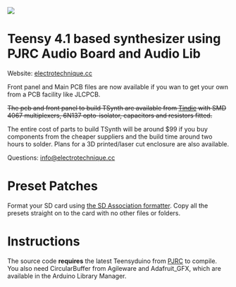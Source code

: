 ![](https://electrotechnique.github.io/etlogo.png)

# Teensy 4.1 based synthesizer using PJRC Audio Board and Audio Lib

Website: [electrotechnique.cc](https://electrotechnique.cc)

Front panel and Main PCB files are now available if you wan to get your own from a PCB facility like JLCPCB.

~~The pcb and front panel to build TSynth are available from [Tindie](https://www.tindie.com/products/electrotechnique/tsynth-teensy-based-diy-programmable-poly-synth/) with SMD 4067 multiplexers, 6N137 opto-isolator, capacitors and resistors fitted.~~ 

The entire cost of parts to build TSynth will be around $99 if you buy components from the cheaper suppliers and the build time around two hours to solder.
Plans for a 3D printed/laser cut enclosure are also available.

Questions: info@electrotechnique.cc

# Preset Patches
Format your SD card using [the SD Association formatter](https://www.sdcard.org/downloads/formatter/). Copy all the presets straight on to the card with no other files or folders.

# Instructions

The source code **requires** the latest Teensyduino from [PJRC](https://pjrc.com) to compile. You also need CircularBuffer from Agileware and Adafruit_GFX, which are available in the Arduino Library Manager.
